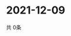 # 2021-12-09
  共 0条

  <!-- BEGIN -->
  <!-- 最后更新时间Thu Dec 09 2021 03:03:53 GMT+0000 (Coordinated Universal Time) -->
  
  <!-- END -->
  
  